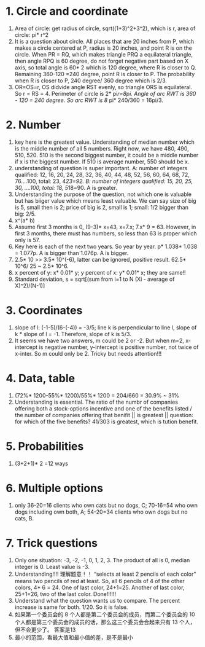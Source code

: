 # 1. Circle and coordinate   
1. Area of circle: get radius of circle, sqrt((1+3)^2+3^2), which is r, area of circle: pi* r^2    
2. It is a question about circle. All places that are 20 inches from P, which makes a circle centered at P, radius is 20 inches, and point R is on the circle. When PR = RQ, which makes triangle PRQ a equilateral triangle, then angle RPQ is 60 degree, do not forget negative part based on X axis, so total angle is 60* 2 which is 120 degree, where R is closer to Q. Remaining 360-120 =240 degree, point R is closer to P. The probability when R is closer to P, 240 degree/ 360 degree which is 2/3.      
3. OR=OS=r, OS didvide angle RST evenly, so triangle ORS is equilateral. So r = RS = 4. Perimeter of circle is 2* pi*r=8pi. Angle of arc RWT is 360 - 120 = 240 degree. So arc RWT is 8* pi* 240/360 = 16pi/3.     


# 2. Number    
1. key here is the greatest value. Understanding of median number which is the middle number of all 5 numbers. Right now, we have 480, 490, 510, 520. 510 is the second biggest number, it could be a middle number if x is the biggest number. If 510 is average number, 550 should be x.   
2. understanding of question is super important. A: number of integers qualified: 12, 16, 20, 24, 28, 32, 36, 40, 44, 48, 52, 56, 60, 64, 68, 72, 76....100, total: 23, 4*23=92. B: number of integers qualified: 15, 20, 25, 30, ....100, total: 18, 5*18=90. A is greater.     
3. Understanding the purpose of the question, not which one is valuable but has biiger value which means least valuable. We can say size of big is 5, small then is 2; price of big is 2, small is 1; small: 1/2 bigger than big: 2/5.     
4. x^(a* b)    
5. Assume first 3 months is 0, (9-3)* x=43, x=7.x; 7.x* 9 = 63. However, in first 3 months, there must has numbers, so less than 63 is proper which only is 57.    
6. Key here is each of the next two years. So year by year. p* 1.038* 1.038 = 1.077p. A is bigger than 1.076p. A is bigger.     
7. 2.5* 10 >> 3.5* 10^(-6), latter can be ignored, positive result. 62.5* 10^6/ 25 ~ 2.5* 10^6.      
8. x percent of y: x* 0.01* y; y percent of x: y* 0.01* x; they are same!!    
9. Standard deviation, s = sqrt[(sum from i=1 to N (Xi - average of X)^2)/(N-1)]


# 3. Coordinates   
1. slope of l: (-1-5)/(6-(-4)) = -3/5; line k is perpendicular to line l, slope of k * slope of l = -1. Therefore, slope of k is 5/3.     
2. It seems we have two answers, m could be 2 or -2. But when m=2, x-intercept is negative number, y-intercept is positive number, not twice of x-inter. So m could only be 2. Tricky but needs attention!!!    


# 4. Data, table  
1. (72%* 1200-55%* 1200)/55%* 1200 = 204/660 = 30.9% ~ 31%    
2. Understanding is essential. The ratio of the numbr of companies offering both a stock-options incentive and one of the benefits listed / the number of companies offering that benifit ||  is greatest || question: for which of the five benefits? 41/303 is greatest, which is tution benefit.     
 


# 5. Probabilities    
1. (3+2+1)* 2 =12 ways      


# 6. Multiple options   
1. only 36-20=16 clients who own cats but no dogs, C; 70-16=54 who own dogs including own both, A; 54-20=34 clients who own dogs but no cats, B.   


# 7. Trick questions   
1. Only one situation: -3, -2, -1, 0, 1, 2, 3. The product of all is 0, median integer is 0. Least value is -3.        
2. Understanding!!!! 理解题意！！ “selects at least 2 pencils of each color” means two pencils of red at least. So, all 6 pencils of 4 of the other colors, 4* 6 = 24. One of last color, 24+1=25. Another of last color, 25+1=26, two of the last color. Done!!!!!!
3. Understand what the question wants us to compare. The percent increase is same for both. $1/$20. So it is false.       
4. 如果第一个委员会的 8 个人都是第二个委员会的成员，而第二个委员会的 10 个人都是第三个委员会的成员的话，那么这三个委员会合起来只有 13 个人，但不会更少了。 答案是13      
5. 最小的范围，看最大值和最小值的差，是不是最小     


